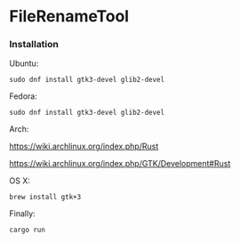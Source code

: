 # FileRenameTool

### Installation

Ubuntu:
```
sudo dnf install gtk3-devel glib2-devel
```

Fedora:
```
sudo dnf install gtk3-devel glib2-devel
```
Arch:

https://wiki.archlinux.org/index.php/Rust

https://wiki.archlinux.org/index.php/GTK/Development#Rust

OS X:
```
brew install gtk+3
```

Finally:
```
cargo run
```
